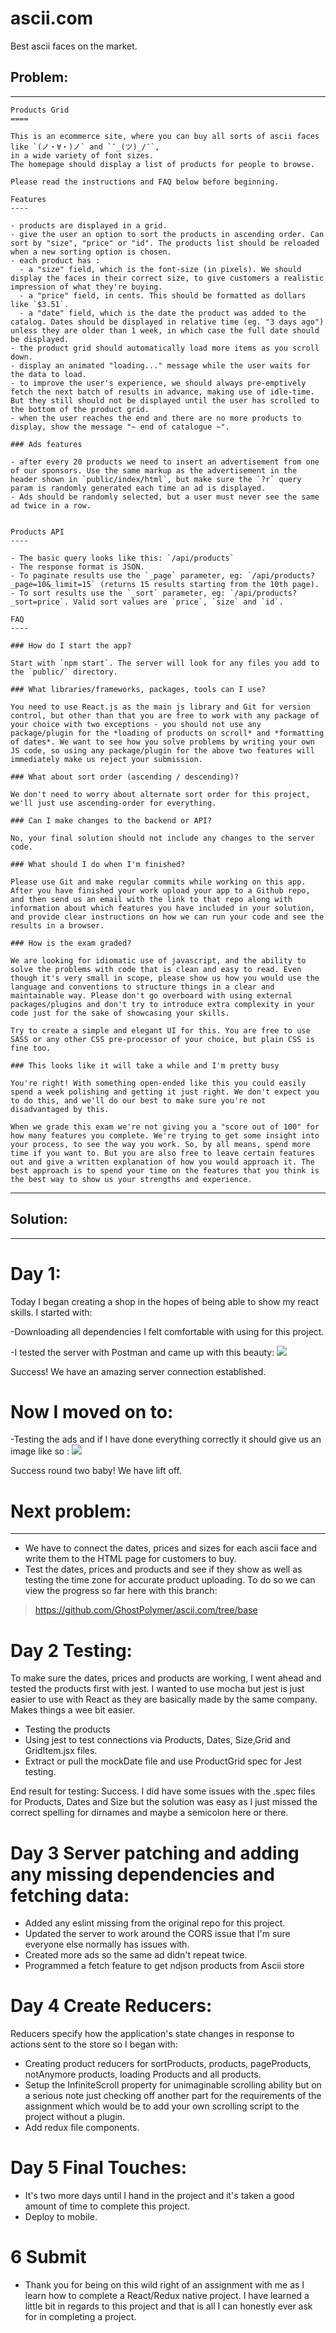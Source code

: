 # ascii.com
Best ascii faces on the market. 

## Problem: 

---
```
Products Grid
====

This is an ecommerce site, where you can buy all sorts of ascii faces like `(ノ・∀・)ノ` and `¯_(ツ)_/¯`, 
in a wide variety of font sizes. 
The homepage should display a list of products for people to browse.

Please read the instructions and FAQ below before beginning.

Features
----

- products are displayed in a grid.
- give the user an option to sort the products in ascending order. Can sort by "size", "price" or "id". The products list should be reloaded when a new sorting option is chosen.
- each product has :
  - a "size" field, which is the font-size (in pixels). We should display the faces in their correct size, to give customers a realistic impression of what they're buying.
  - a "price" field, in cents. This should be formatted as dollars like `$3.51`.
  - a "date" field, which is the date the product was added to the catalog. Dates should be displayed in relative time (eg. "3 days ago") unless they are older than 1 week, in which case the full date should be displayed.
- the product grid should automatically load more items as you scroll down.
- display an animated "loading..." message while the user waits for the data to load.
- to improve the user's experience, we should always pre-emptively fetch the next batch of results in advance, making use of idle-time.  But they still should not be displayed until the user has scrolled to the bottom of the product grid.
- when the user reaches the end and there are no more products to display, show the message "~ end of catalogue ~".

### Ads features

- after every 20 products we need to insert an advertisement from one of our sponsors. Use the same markup as the advertisement in the header shown in `public/index/html`, but make sure the `?r` query param is randomly generated each time an ad is displayed.
- Ads should be randomly selected, but a user must never see the same ad twice in a row.


Products API
----

- The basic query looks like this: `/api/products`
- The response format is JSON.
- To paginate results use the `_page` parameter, eg: `/api/products?_page=10&_limit=15` (returns 15 results starting from the 10th page).
- To sort results use the `_sort` parameter, eg: `/api/products?_sort=price`. Valid sort values are `price`, `size` and `id`.

FAQ
----

### How do I start the app?

Start with `npm start`. The server will look for any files you add to the `public/` directory.

### What libraries/frameworks, packages, tools can I use?

You need to use React.js as the main js library and Git for version control, but other than that you are free to work with any package of your choice with two exceptions - you should not use any package/plugin for the *loading of products on scroll* and *formatting of dates*. We want to see how you solve problems by writing your own JS code, so using any package/plugin for the above two features will immediately make us reject your submission.

### What about sort order (ascending / descending)?

We don't need to worry about alternate sort order for this project, we'll just use ascending-order for everything.

### Can I make changes to the backend or API?

No, your final solution should not include any changes to the server code.

### What should I do when I'm finished?

Please use Git and make regular commits while working on this app. After you have finished your work upload your app to a Github repo, and then send us an email with the link to that repo along with information about which features you have included in your solution, and provide clear instructions on how we can run your code and see the results in a browser.

### How is the exam graded?

We are looking for idiomatic use of javascript, and the ability to solve the problems with code that is clean and easy to read. Even though it's very small in scope, please show us how you would use the language and conventions to structure things in a clear and maintainable way. Please don't go overboard with using external packages/plugins and don't try to introduce extra complexity in your code just for the sake of showcasing your skills.

Try to create a simple and elegant UI for this. You are free to use SASS or any other CSS pre-processor of your choice, but plain CSS is fine too.

### This looks like it will take a while and I'm pretty busy

You're right! With something open-ended like this you could easily spend a week polishing and getting it just right. We don't expect you to do this, and we'll do our best to make sure you're not disadvantaged by this.

When we grade this exam we're not giving you a "score out of 100" for how many features you complete. We're trying to get some insight into your process, to see the way you work. So, by all means, spend more time if you want to. But you are also free to leave certain features out and give a written explanation of how you would approach it. The best approach is to spend your time on the features that you think is the best way to show us your strengths and experience.
```
---
## Solution:
---
# Day 1:
Today I began creating a shop in the hopes of being able to show my react skills. I started with:

  -Downloading all dependencies I felt comfortable with using for this project.
  
  -I tested the server with Postman and came up with this beauty:
  <img src="images/githubimage.JPG">

Success! We have an amazing server connection established. 

# Now I moved on to:
  -Testing the ads and if I have done everything correctly it should give us an image like so :
  <img src="images/githubimage2.JPG">
  
  Success round two baby! We have lift off.
# Next problem:
---
  - We have to connect the dates, prices and sizes for each ascii face and write them to the HTML page for customers to buy.
  - Test the dates, prices and products and see if they show as well as testing the time zone for accurate product uploading.
To do so we can view the progress so far here with this branch:
>  https://github.com/GhostPolymer/ascii.com/tree/base

# Day 2 Testing:
 To make sure the dates, prices and products are working, I went ahead and tested the products first with jest. I wanted to use mocha but jest is just easier to use with React as they are basically made by the same company. Makes things a wee bit easier. 
 - Testing the products
 - Using jest to test connections via Products, Dates, Size,Grid and GridItem.jsx files.
 - Extract or pull the mockDate file and use ProductGrid spec for Jest testing.
 
 End result for testing: Success.
 I did have some issues with the .spec files for Products, Dates and Size but the solution was easy as I just missed the correct spelling for dirnames and maybe a semicolon here or there.
 
 # Day 3 Server patching and adding any missing dependencies and fetching data:
 - Added any eslint missing from the original repo for this project.
 - Updated the server to work around the CORS issue that I'm sure everyone else normally has issues with.
 - Created more ads so the same ad didn't repeat twice.
 - Programmed a fetch feature to get ndjson products from Ascii store
# Day 4 Create Reducers:
Reducers specify how the application's state changes in response to actions sent to the store so I began with:
- Creating product reducers for sortProducts, products, pageProducts, notAnymore products, loading Products and all products.
- Setup the InfiniteScroll property for unimaginable scrolling ability but on a serious note just checking off another part for              the requirements of the assignment which would be to add your own scrolling script to the project without a plugin.
- Add redux file components.
# Day 5 Final Touches:
- It's two more days until I hand in the project and it's taken a good amount of time to complete this project. 
- Deploy to mobile.
# 6 Submit
- Thank you for being on this wild right of an assignment with me as I learn how to complete a React/Redux native project. I have learned a little bit in regards to this project and that is all I can honestly ever ask for in completing a project.
